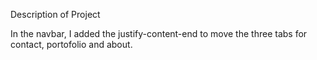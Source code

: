 Description of Project

In the navbar, I added the justify-content-end to move the three tabs for contact, portofolio and about. 